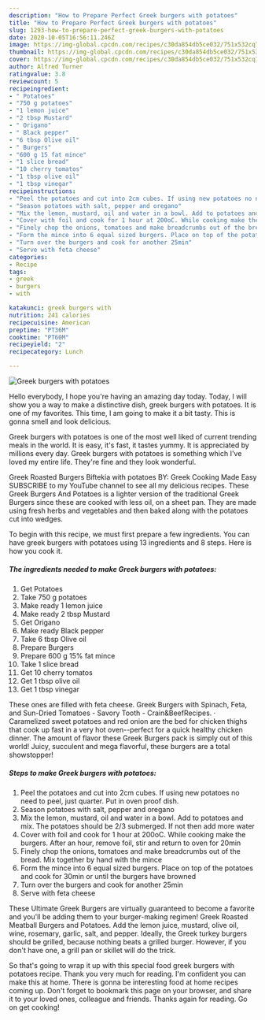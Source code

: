 ```yaml
---
description: "How to Prepare Perfect Greek burgers with potatoes"
title: "How to Prepare Perfect Greek burgers with potatoes"
slug: 1293-how-to-prepare-perfect-greek-burgers-with-potatoes
date: 2020-10-05T16:56:11.246Z
image: https://img-global.cpcdn.com/recipes/c30da854db5ce032/751x532cq70/greek-burgers-with-potatoes-recipe-main-photo.jpg
thumbnail: https://img-global.cpcdn.com/recipes/c30da854db5ce032/751x532cq70/greek-burgers-with-potatoes-recipe-main-photo.jpg
cover: https://img-global.cpcdn.com/recipes/c30da854db5ce032/751x532cq70/greek-burgers-with-potatoes-recipe-main-photo.jpg
author: Alfred Turner
ratingvalue: 3.8
reviewcount: 5
recipeingredient:
- " Potatoes"
- "750 g potatoes"
- "1 lemon juice"
- "2 tbsp Mustard"
- " Origano"
- " Black pepper"
- "6 tbsp Olive oil"
- " Burgers"
- "600 g 15 fat mince"
- "1 slice bread"
- "10 cherry tomatos"
- "1 tbsp olive oil"
- "1 tbsp vinegar"
recipeinstructions:
- "Peel the potatoes and cut into 2cm cubes. If using new potatoes no need to peel, just quarter. Put in oven proof dish."
- "Season potatoes with salt, pepper and oregano"
- "Mix the lemon, mustard, oil and water in a bowl. Add to potatoes and mix. The potatoes should be 2/3 submerged. If not then add more water"
- "Cover with foil and cook for 1 hour at 200oC. While cooking make the burgers. After an hour, remove foil, stir and return to oven for 20min"
- "Finely chop the onions, tomatoes and make breadcrumbs out of the bread. Mix together by hand with the mince"
- "Form the mince into 6 equal sized burgers. Place on top of the potatoes and cook for 30min or until the burgers have browned"
- "Turn over the burgers and cook for another 25min"
- "Serve with feta cheese"
categories:
- Recipe
tags:
- greek
- burgers
- with

katakunci: greek burgers with 
nutrition: 241 calories
recipecuisine: American
preptime: "PT36M"
cooktime: "PT60M"
recipeyield: "2"
recipecategory: Lunch

---
```



![Greek burgers with potatoes](https://img-global.cpcdn.com/recipes/c30da854db5ce032/751x532cq70/greek-burgers-with-potatoes-recipe-main-photo.jpg)

Hello everybody, I hope you're having an amazing day today. Today, I will show you a way to make a distinctive dish, greek burgers with potatoes. It is one of my favorites. This time, I am going to make it a bit tasty. This is gonna smell and look delicious.

Greek burgers with potatoes is one of the most well liked of current trending meals in the world. It is easy, it's fast, it tastes yummy. It is appreciated by millions every day. Greek burgers with potatoes is something which I've loved my entire life. They're fine and they look wonderful.

Greek Roasted Burgers Biftekia with potatoes BY: Greek Cooking Made Easy SUBSCRIBE to my YouTube channel to see all my delicious recipes. These Greek Burgers And Potatoes is a lighter version of the traditional Greek Burgers since these are cooked with less oil, on a sheet pan. They are made using fresh herbs and vegetables and then baked along with the potatoes cut into wedges.


To begin with this recipe, we must first prepare a few ingredients. You can have greek burgers with potatoes using 13 ingredients and 8 steps. Here is how you cook it.

<!--inarticleads1-->

##### The ingredients needed to make Greek burgers with potatoes:

1. Get  Potatoes
1. Take 750 g potatoes
1. Make ready 1 lemon juice
1. Make ready 2 tbsp Mustard
1. Get  Origano
1. Make ready  Black pepper
1. Take 6 tbsp Olive oil
1. Prepare  Burgers
1. Prepare 600 g 15% fat mince
1. Take 1 slice bread
1. Get 10 cherry tomatos
1. Get 1 tbsp olive oil
1. Get 1 tbsp vinegar


These ones are filled with feta cheese. Greek Burgers with Spinach, Feta, and Sun-Dried Tomatoes - Savory Tooth - Crain&amp;BeefRecipes. · Caramelized sweet potatoes and red onion are the bed for chicken thighs that cook up fast in a very hot oven--perfect for a quick healthy chicken dinner. The amount of flavor these Greek Burgers pack is simply out of this world! Juicy, succulent and mega flavorful, these burgers are a total showstopper! 

<!--inarticleads2-->

##### Steps to make Greek burgers with potatoes:

1. Peel the potatoes and cut into 2cm cubes. If using new potatoes no need to peel, just quarter. Put in oven proof dish.
1. Season potatoes with salt, pepper and oregano
1. Mix the lemon, mustard, oil and water in a bowl. Add to potatoes and mix. The potatoes should be 2/3 submerged. If not then add more water
1. Cover with foil and cook for 1 hour at 200oC. While cooking make the burgers. After an hour, remove foil, stir and return to oven for 20min
1. Finely chop the onions, tomatoes and make breadcrumbs out of the bread. Mix together by hand with the mince
1. Form the mince into 6 equal sized burgers. Place on top of the potatoes and cook for 30min or until the burgers have browned
1. Turn over the burgers and cook for another 25min
1. Serve with feta cheese


These Ultimate Greek Burgers are virtually guaranteed to become a favorite and you&#39;ll be adding them to your burger-making regimen! Greek Roasted Meatball Burgers and Potatoes. Add the lemon juice, mustard, olive oil, wine, rosemary, garlic, salt, and pepper. Ideally, the Greek turkey burgers should be grilled, because nothing beats a grilled burger. However, if you don&#39;t have one, a grill pan or skillet will do the trick. 

So that's going to wrap it up with this special food greek burgers with potatoes recipe. Thank you very much for reading. I'm confident you can make this at home. There is gonna be interesting food at home recipes coming up. Don't forget to bookmark this page on your browser, and share it to your loved ones, colleague and friends. Thanks again for reading. Go on get cooking!
